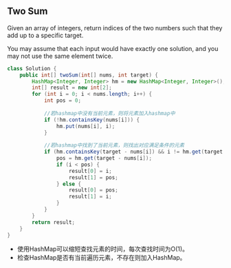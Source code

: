 ## Two Sum

Given an array of integers, return indices of the two numbers such that they add up to a specific target.

You may assume that each input would have exactly one solution, and you may not use the same element twice.

```java
class Solution {
    public int[] twoSum(int[] nums, int target) {
        HashMap<Integer, Integer> hm = new HashMap<Integer, Integer>();   //定义hashMap用于存放数组中元素
        int[] result = new int[2];                                        //定义result返回值
        for (int i = 0; i < nums.length; i++) {
            int pos = 0;                                                  //pos是满足条件的对应元素的位置
            
            //若hashmap中没有当前元素，则将元素加入hashmap中
            if (!hm.containsKey(nums[i])) {
                hm.put(nums[i], i);
            }
            
            //若hashmap中找到了当前元素，则找出对应满足条件的元素
            if (hm.containsKey(target - nums[i]) && i != hm.get(target - nums[i])) {
                pos = hm.get(target - nums[i]);
                if (i < pos) {
                    result[0] = i;
                    result[1] = pos;
                } else {
                    result[0] = pos;
                    result[1] = i;
                }         
            }      
        }
        return result;
    }
}
```

* 使用HashMap可以缩短查找元素的时间，每次查找时间为O(1)。
* 检查HashMap是否有当前遍历元素，不存在则加入HashMap。
